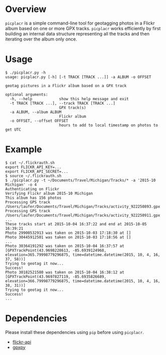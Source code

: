 # Overview

`picplacr` is a simple command-line tool for geotagging photos in a
Flickr album based on one or more GPX tracks. `picplacr` works
efficiently by first building an internal data structure representing
all the tracks and then iterating over the album only once.

# Usage

```
$ ./picplacr.py -h
usage: picplacr.py [-h] [-t TRACK [TRACK ...]] -a ALBUM -o OFFSET

geotag pictures in a Flickr album based on a GPX track

optional arguments:
  -h, --help            show this help message and exit
  -t TRACK [TRACK ...], --track TRACK [TRACK ...]
                        GPX track(s)
  -a ALBUM, --album ALBUM
                        Flickr album
  -o OFFSET, --offset OFFSET
                        hours to add to local timestamp on photos to get UTC
```

# Example

```
$ cat ~/.flickrauth.sh
export FLICKR_API_KEY=...
export FLICKR_API_SECRET=...
$ source ~/.flickrauth.sh
$ ./picplacr.py -t ~/Documents/Travel/Michigan/Tracks/* -a '2015-10 Michigan' -o 4
Authenticating on Flickr
Verifying Flickr album 2015-10 Michigan
This album has 156 photos
Processing GPS track /Users/laufer/Documents/Travel/Michigan/Tracks/activity_922250893.gpx
Processing GPS track /Users/laufer/Documents/Travel/Michigan/Tracks/activity_922250911.gpx
...
These tracks start at 2015-10-04 16:37:22 and end at 2015-10-05 16:39:21
Photo 29900532913 was taken on 2015-10-03 17:18:30 at []
Photo 30445912501 was taken on 2015-10-03 17:18:56 at []
...
Photo 30364191292 was taken on 2015-10-04 16:37:57 at [GPXTrackPoint(43.9698228613, -85.6939124968, elevation=365.79998779296875, time=datetime.datetime(2015, 10, 4, 16, 37, 58))]
Trying to geotag it now...
Success!
Photo 30182521580 was taken on 2015-10-04 16:38:12 at [GPXTrackPoint(43.9697827119, -85.6935826689, elevation=366.79998779296875, time=datetime.datetime(2015, 10, 4, 16, 38, 31))]
Trying to geotag it now...
Success!
...
```

# Dependencies

Please install these dependencies using `pip` before using `picplacr`.

- [flickr-api](https://github.com/sybrenstuvel/flickrapi)
- [gpxpy](https://github.com/tkrajina/gpxpy)

